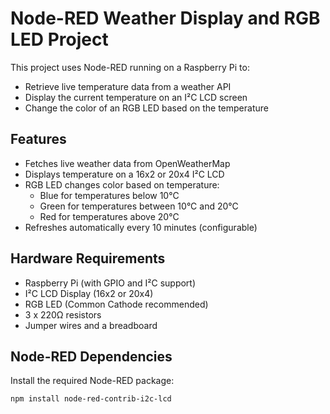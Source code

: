# Node-RED Weather Display and RGB LED Project

This project uses Node-RED running on a Raspberry Pi to:

- Retrieve live temperature data from a weather API
- Display the current temperature on an I²C LCD screen
- Change the color of an RGB LED based on the temperature

## Features

- Fetches live weather data from OpenWeatherMap
- Displays temperature on a 16x2 or 20x4 I²C LCD
- RGB LED changes color based on temperature:
  - Blue for temperatures below 10°C
  - Green for temperatures between 10°C and 20°C
  - Red for temperatures above 20°C
- Refreshes automatically every 10 minutes (configurable)

## Hardware Requirements

- Raspberry Pi (with GPIO and I²C support)
- I²C LCD Display (16x2 or 20x4)
- RGB LED (Common Cathode recommended)
- 3 x 220Ω resistors
- Jumper wires and a breadboard

## Node-RED Dependencies

Install the required Node-RED package:

```bash
npm install node-red-contrib-i2c-lcd
